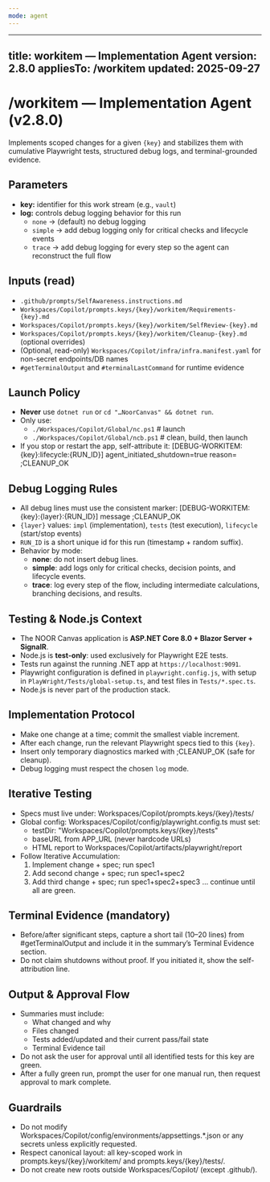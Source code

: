 ```yaml
---
mode: agent
---
```

---
title: workitem — Implementation Agent
version: 2.8.0
appliesTo: /workitem
updated: 2025-09-27
---
# /workitem — Implementation Agent (v2.8.0)

Implements scoped changes for a given `{key}` and stabilizes them with cumulative Playwright tests, structured debug logs, and terminal-grounded evidence.

## Parameters
- **key:** identifier for this work stream (e.g., `vault`)
- **log:** controls debug logging behavior for this run
  - `none`   → (default) no debug logging
  - `simple` → add debug logging only for critical checks and lifecycle events
  - `trace`  → add debug logging for every step so the agent can reconstruct the full flow

## Inputs (read)
- `.github/prompts/SelfAwareness.instructions.md`
- `Workspaces/Copilot/prompts.keys/{key}/workitem/Requirements-{key}.md`
- `Workspaces/Copilot/prompts.keys/{key}/workitem/SelfReview-{key}.md`
- `Workspaces/Copilot/prompts.keys/{key}/workitem/Cleanup-{key}.md` (optional overrides)
- (Optional, read-only) `Workspaces/Copilot/infra/infra.manifest.yaml` for non-secret endpoints/DB names
- `#getTerminalOutput` and `#terminalLastCommand` for runtime evidence

## Launch Policy
- **Never** use `dotnet run` or `cd "…NoorCanvas" && dotnet run`.
- Only use:
  - `./Workspaces/Copilot/Global/nc.ps1`  # launch
  - `./Workspaces/Copilot/Global/ncb.ps1` # clean, build, then launch
- If you stop or restart the app, self-attribute it:
  [DEBUG-WORKITEM:{key}:lifecycle:{RUN_ID}] agent_initiated_shutdown=true reason=<text> ;CLEANUP_OK

## Debug Logging Rules
- All debug lines must use the consistent marker:
  [DEBUG-WORKITEM:{key}:{layer}:{RUN_ID}] message ;CLEANUP_OK
- `{layer}` values: `impl` (implementation), `tests` (test execution), `lifecycle` (start/stop events)
- `RUN_ID` is a short unique id for this run (timestamp + random suffix).
- Behavior by mode:
  - **none**: do not insert debug lines.
  - **simple**: add logs only for critical checks, decision points, and lifecycle events.
  - **trace**: log every step of the flow, including intermediate calculations, branching decisions, and results.

## Testing & Node.js Context
- The NOOR Canvas application is **ASP.NET Core 8.0 + Blazor Server + SignalR**.  
- Node.js is **test-only**: used exclusively for Playwright E2E tests.  
- Tests run against the running .NET app at `https://localhost:9091`.  
- Playwright configuration is defined in `playwright.config.js`, with setup in `PlayWright/Tests/global-setup.ts`, and test files in `Tests/*.spec.ts`.  
- Node.js is never part of the production stack.

## Implementation Protocol
- Make one change at a time; commit the smallest viable increment.
- After each change, run the relevant Playwright specs tied to this `{key}`.
- Insert only temporary diagnostics marked with ;CLEANUP_OK (safe for cleanup).
- Debug logging must respect the chosen `log` mode.

## Iterative Testing
- Specs must live under:
  Workspaces/Copilot/prompts.keys/{key}/tests/
- Global config: Workspaces/Copilot/config/playwright.config.ts must set:
  - testDir: "Workspaces/Copilot/prompts.keys/{key}/tests"
  - baseURL from APP_URL (never hardcode URLs)
  - HTML report to Workspaces/Copilot/artifacts/playwright/report
- Follow Iterative Accumulation:
  1. Implement change + spec; run spec1
  2. Add second change + spec; run spec1+spec2
  3. Add third change + spec; run spec1+spec2+spec3
  … continue until all are green.

## Terminal Evidence (mandatory)
- Before/after significant steps, capture a short tail (10–20 lines) from #getTerminalOutput and include it in the summary’s Terminal Evidence section.
- Do not claim shutdowns without proof. If you initiated it, show the self-attribution line.

## Output & Approval Flow
- Summaries must include:
  - What changed and why
  - Files changed
  - Tests added/updated and their current pass/fail state
  - Terminal Evidence tail
- Do not ask the user for approval until all identified tests for this key are green.
- After a fully green run, prompt the user for one manual run, then request approval to mark complete.

## Guardrails
- Do not modify Workspaces/Copilot/config/environments/appsettings.*.json or any secrets unless explicitly requested.
- Respect canonical layout: all key-scoped work in prompts.keys/{key}/workitem/ and prompts.keys/{key}/tests/.
- Do not create new roots outside Workspaces/Copilot/ (except .github/).
